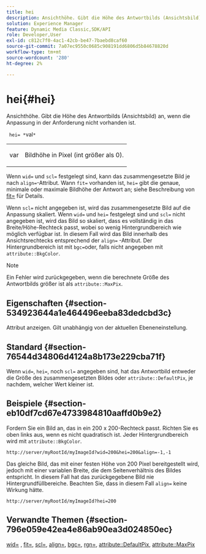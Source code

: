 ```yaml
---
title: hei
description: Ansichthöhe. Gibt die Höhe des Antwortbilds (Ansichtsbild) an, wenn die Anpassung in der Anforderung nicht vorhanden ist.
solution: Experience Manager
feature: Dynamic Media Classic,SDK/API
role: Developer,User
exl-id: c812c7f0-4ac1-42cb-be47-7baebd8caf60
source-git-commit: 7a07ec9550c0685c908191dd6806d5b84678820d
workflow-type: tm+mt
source-wordcount: '280'
ht-degree: 2%

---
```


# hei{#hei}

Ansichthöhe. Gibt die Höhe des Antwortbilds (Ansichtsbild) an, wenn die Anpassung in der Anforderung nicht vorhanden ist.

` hei= *`val`*`

<table id="simpletable_1A36827B6E6647888A4E6E868975D716"> 
 <tr class="strow"> 
  <td class="stentry"> <p> <span class="codeph"> <span class="varname"> var </span> </span> </p> </td> 
  <td class="stentry"> <p>Bildhöhe in Pixel (int größer als 0). </p> </td> 
 </tr> 
</table>

Wenn `wid=` und `scl=` festgelegt sind, kann das zusammengesetzte Bild je nach `align=`-Attribut. Wann `fit=` vorhanden ist, `hei=` gibt die genaue, minimale oder maximale Bildhöhe der Antwort an; siehe Beschreibung von [fit=](/help/aem-is-ir-api/is-api/http-ref/image-serving-api-ref/c-http-protocol-reference/c-command-reference/r-fit.md) für Details.

Wenn `scl=` nicht angegeben ist, wird das zusammengesetzte Bild auf die Anpassung skaliert. Wenn `wid=` und `hei=` festgelegt sind und `scl=` nicht angegeben ist, wird das Bild so skaliert, dass es vollständig in das Breite/Höhe-Rechteck passt, wobei so wenig Hintergrundbereich wie möglich verfügbar ist. In diesem Fall wird das Bild innerhalb des Ansichtsrechtecks entsprechend der `align=` -Attribut. Der Hintergrundbereich ist mit `bgc=`oder, falls nicht angegeben mit `attribute::BkgColor`.

>[!NOTE]
>
>Ein Fehler wird zurückgegeben, wenn die berechnete Größe des Antwortbilds größer ist als `attribute::MaxPix`.

## Eigenschaften {#section-534923644a1e464496eeba83dedcbd3c}

Attribut anzeigen. Gilt unabhängig von der aktuellen Ebeneneinstellung.

## Standard {#section-76544d34806d4124a8b173e229cba71f}

Wenn `wid=`, `hei=`, noch `scl=` angegeben sind, hat das Antwortbild entweder die Größe des zusammengesetzten Bildes oder `attribute::DefaultPix`, je nachdem, welcher Wert kleiner ist.

## Beispiele {#section-eb10df7cd67e4733984810aaffd0b9e2}

Fordern Sie ein Bild an, das in ein 200 x 200-Rechteck passt. Richten Sie es oben links aus, wenn es nicht quadratisch ist. Jeder Hintergrundbereich wird mit `attribute::BkgColor`.

`http://server/myRootId/myImageId?wid=200&hei=200&align=-1,-1`

Das gleiche Bild, das mit einer festen Höhe von 200 Pixel bereitgestellt wird, jedoch mit einer variablen Breite, die dem Seitenverhältnis des Bildes entspricht. In diesem Fall hat das zurückgegebene Bild nie Hintergrundfüllbereiche. Beachten Sie, dass in diesem Fall `align=` keine Wirkung hätte.

`http://server/myRootId/myImageId?hei=200`

## Verwandte Themen {#section-796e059e42ea4e86ab90ea3d024850ec}

[wid=](../../../../../is-api/http-ref/image-serving-api-ref/c-http-protocol-reference/c-command-reference/r-is-http-wid.md#reference-bfeadcb67bf4485f851eb21345527e47) , [fit=](../../../../../is-api/http-ref/image-serving-api-ref/c-http-protocol-reference/c-command-reference/r-fit.md#reference-f11bff6d93d143d6b135de3a923bc989), [scl=](../../../../../is-api/http-ref/image-serving-api-ref/c-http-protocol-reference/c-command-reference/r-scl.md#reference-b2a74e493d0d407e98fe350551ba3fcc), [align=](../../../../../is-api/http-ref/image-serving-api-ref/c-http-protocol-reference/c-command-reference/r-align.md#reference-b7d6b87c75124d78884f916dd6544bc7), [bgc=](../../../../../is-api/http-ref/image-serving-api-ref/c-http-protocol-reference/c-command-reference/r-bgc.md#reference-53376175f617446fbe5c69120f834b88), [rgn=](../../../../../is-api/http-ref/image-serving-api-ref/c-http-protocol-reference/c-command-reference/r-rgn.md#reference-daa9b80e0d8c4b1aa67d116b578d592f), [attribute::DefaultPix](../../../../../is-api/image-catalog/image-serving-api-ref/c-image-catalog-reference/c-attributes-reference/r-defaultpix.md#reference-996b2c22b30f4fd9b970c84063306df1), [attribute::MaxPix](../../../../../is-api/image-catalog/image-serving-api-ref/c-image-catalog-reference/c-attributes-reference/r-maxpix.md#reference-e167d396ac794079ba8b5e6eb16eeda5)
